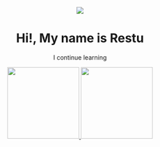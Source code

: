 
<p align="center">
<img src="https://www.google.com/imgres?imgurl=https%3A%2F%2Fmedia1.giphy.com%2Fmedia%2Fl4FGztkK5UT3h4s12%2Fgiphy.gif&tbnid=oQ0omA8Az4NIFM&vet=1&imgrefurl=https%3A%2F%2Fgiphy.com%2Fexplore%2Fpop-punk-kids&docid=mI8RXe5ewZGnHM&w=480&h=360&source=sh%2Fx%2Fim">
</p>

<div align="center">
  <h1>Hi!, My name is Restu</h1>
</div>

<p align="center">
I continue learning
</p>

<div align="center">
  <a href="https://github.com/rstsfyn">
    <img height="165em" src="https://github-readme-stats.vercel.app/api/top-langs/?username=rstsfyn&layout=compact&langs_count=7&theme=dracula"/>
    <img height="165em" src="https://github-readme-stats.vercel.app/api?username=rstsfyn&show_icons=true&theme=dracula&include_all_commits=true&count_private=true"/>
</div>
